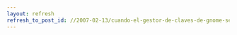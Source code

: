 ```yaml
---
layout: refresh
refresh_to_post_id: //2007-02-13/cuando-el-gestor-de-claves-de-gnome-se-pone-pesadito
---
```

